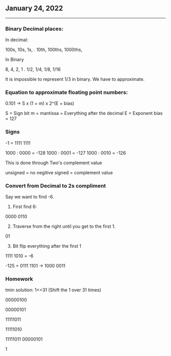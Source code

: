 ## January 24, 2022

---

### Binary Decimal places: 

In decimal: 

100s, 10s, 1s, . 10th, 100ths, 1000ths,

In Binary

8, 4, 2, 1 . 1/2, 1/4, 1/8, 1/16


It is impossible to represent 1/3 in binary. We have to approximate. 

### Equation to approximate floating point numbers: 

0.101 -> S x (1 + m) x 2^(E + bias) 

S = Sign bit
m = mantissa = Everything after the decimal
E = Exponent
bias = 127

### Signs

-1 = 1111 1111

1000 : 0000 = -128
1000 : 0001 = -127
1000 : 0010 = -126

This is done through Two's complement value

unsigned = no negitive
signed = complement value

### Convert from Decimal to 2s compliment

Say we want to find -6. 

1) First find 6: 

0000 0110

2) Traverse from the right until you get to the first 1. 

01

3) Bit flip everything after the first 1

1111 1010 = -6

-125 = 0111 1101 -> 1000 0011


### Homework

tmin solution: 1<<31 (Shift the 1 over 31 times)


00000100

00000101


11111011

11111010


11111011
00000101


1

